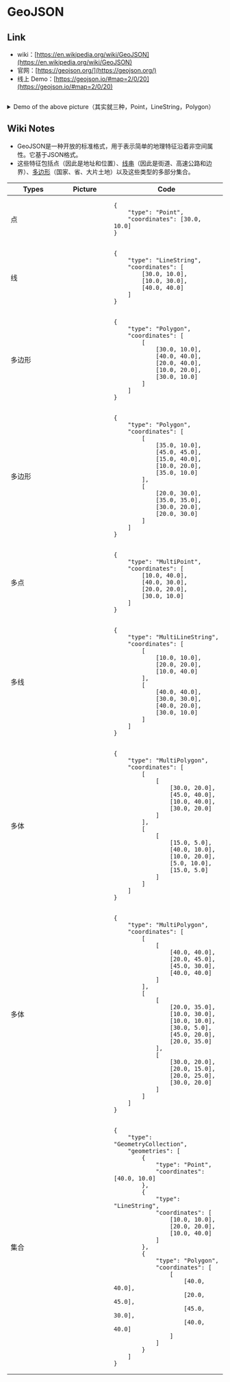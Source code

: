 
# GeoJSON

## Link <a href="#firstheading" id="firstheading"></a>

* wiki：[https://en.wikipedia.org/wiki/GeoJSON](https://en.wikipedia.org/wiki/GeoJSON)
* 官网：[https://geojson.org/](https://geojson.org/)
* 线上 Demo：[https://geojson.io/#map=2/0/20](https://geojson.io/#map=2/0/20)

<figure><img src="../../.gitbook/assets/image (4).png" alt=""><figcaption></figcaption></figure>

<details>

<summary>Demo of the above picture（其实就三种，Point，LineString，Polygon）</summary>

```json
{
  "type": "FeatureCollection",
  "features": [
    {
      "type": "Feature",
      "properties": {},
      "geometry": {
        "coordinates": [
          31.008774502552114,
          30.57401986098897
        ],
        "type": "Point"
      }
    },
    {
      "type": "Feature",
      "properties": {},
      "geometry": {
        "coordinates": [
          [
            31.270642681067756,
            30.70475805458352
          ],
          [
            31.50662704823486,
            30.579570269245494
          ],
          [
            31.36114832114751,
            30.45424303674909
          ],
          [
            31.23830259353008,
            30.546162991831196
          ],
          [
            31.260943856312508,
            30.70475805458352
          ]
        ],
        "type": "LineString"
      }
    },
    {
      "type": "Feature",
      "properties": {},
      "geometry": {
        "coordinates": [
          [
            [
              31.112224083605412,
              30.27293489657916
            ],
            [
              31.286793597398372,
              29.760685614756298
            ],
            [
              31.542010212780866,
              30.236591437150153
            ],
            [
              31.112224083605412,
              30.27293489657916
            ]
          ]
        ],
        "type": "Polygon"
      }
    },
    {
      "type": "Feature",
      "properties": {},
      "geometry": {
        "coordinates": [
          [
            [
              31.887789464378926,
              30.23658959085607
            ],
            [
              31.887789464378926,
              29.873037052204907
            ],
            [
              32.32042040767857,
              29.873037052204907
            ],
            [
              32.32042040767857,
              30.23658959085607
            ],
            [
              31.887789464378926,
              30.23658959085607
            ]
          ]
        ],
        "type": "Polygon"
      }
    },
    {
      "type": "Feature",
      "properties": {},
      "geometry": {
        "type": "Polygon",
        "coordinates": [
          [
            [
              31.825826387862605,
              31.00223676309081
            ],
            [
              31.806039210424657,
              31.00140203402962
            ],
            [
              31.786443622932087,
              30.998905929340143
            ],
            [
              31.76722933028778,
              30.994772616968778
            ],
            [
              31.748582287032516,
              30.98904211253969
            ],
            [
              31.73068287121789,
              30.98176988583006
            ],
            [
              31.713704116440045,
              30.973026315606763
            ],
            [
              31.69781002026302,
              30.962895998507005
            ],
            [
              31.683153946298052,
              30.951476919143357
            ],
            [
              31.669877136037755,
              30.938879490021773
            ],
            [
              31.658107345195024,
              30.92522547116229
            ],
            [
              31.647957617790116,
              30.91064678049225
            ],
            [
              31.639525209593163,
              30.895284207128956
            ],
            [
              31.632890670791483,
              30.879286040573156
            ],
            [
              31.628117095939984,
              30.86280662958916
            ],
            [
              31.6252495473975,
              30.846004885147245
            ],
            [
              31.624314656578303,
              30.829042742246024
            ],
            [
              31.62532040548258,
              30.812083595718054
            ],
            [
              31.62825608913543,
              30.79529072525066
            ],
            [
              31.633092457780872,
              30.778825724831066
            ],
            [
              31.639782035964778,
              30.76284695165531
            ],
            [
              31.64825961401193,
              30.747508009229527
            ],
            [
              31.658442905870714,
              30.732956278949292
            ],
            [
              31.670233365872868,
              30.719331513874923
            ],
            [
              31.683517155641564,
              30.706764507737702
            ],
            [
              31.698166251183565,
              30.69537585142312
            ],
            [
              31.714039679121345,
              30.685274788292745
            ],
            [
              31.73098487006017,
              30.676558178735
            ],
            [
              31.7488391162405,
              30.669309583288175
            ],
            [
              31.767431119897633,
              30.663598472564434
            ],
            [
              31.786582618133146,
              30.659479571033227
            ],
            [
              31.806110069595164,
              30.656992340502523
            ],
            [
              31.825826387862605,
              30.656160607879293
            ],
            [
              31.845542706130054,
              30.656992340502523
            ],
            [
              31.86507015759207,
              30.659479571033227
            ],
            [
              31.884221655827584,
              30.663598472564434
            ],
            [
              31.902813659484714,
              30.669309583288175
            ],
            [
              31.920667905665045,
              30.676558178735
            ],
            [
              31.93761309660387,
              30.685274788292745
            ],
            [
              31.953486524541656,
              30.69537585142312
            ],
            [
              31.96813562008365,
              30.706764507737702
            ],
            [
              31.981419409852347,
              30.719331513874923
            ],
            [
              31.993209869854503,
              30.732956278949292
            ],
            [
              32.00339316171329,
              30.747508009229527
            ],
            [
              32.01187073976044,
              30.76284695165531
            ],
            [
              32.01856031794434,
              30.778825724831066
            ],
            [
              32.02339668658979,
              30.79529072525066
            ],
            [
              32.026332370242635,
              30.812083595718054
            ],
            [
              32.02733811914691,
              30.829042742246024
            ],
            [
              32.02640322832771,
              30.846004885147245
            ],
            [
              32.02353567978523,
              30.86280662958916
            ],
            [
              32.018762104933735,
              30.879286040573156
            ],
            [
              32.01212756613206,
              30.895284207128956
            ],
            [
              32.003695157935105,
              30.91064678049225
            ],
            [
              31.99354543053019,
              30.92522547116229
            ],
            [
              31.98177563968746,
              30.938879490021773
            ],
            [
              31.968498829427165,
              30.951476919143357
            ],
            [
              31.953842755462194,
              30.962895998507005
            ],
            [
              31.93794865928517,
              30.973026315606763
            ],
            [
              31.920969904507324,
              30.98176988583006
            ],
            [
              31.9030704886927,
              30.98904211253969
            ],
            [
              31.884423445437438,
              30.994772616968778
            ],
            [
              31.86520915279313,
              30.998905929340143
            ],
            [
              31.84561356530056,
              31.00140203402962
            ],
            [
              31.825826387862605,
              31.00223676309081
            ]
          ]
        ]
      }
    }
  ]
}
```

</details>

## Wiki Notes

* GeoJSON是一种开放的标准格式，用于表示简单的地理特征沿着非空间属性。它基于JSON格式。
* 这些特征包括点（因此是地址和位置）、[线串](https://en.wikipedia.org/wiki/Polygonal\_chain)（因此是街道、高速公路和边界）、[多边形](https://en.wikipedia.org/wiki/Polygon)（国家、省、大片土地）以及这些类型的多部分集合。

<table><thead><tr><th width="106">Types</th><th width="103">Picture</th><th>Code</th></tr></thead><tbody><tr><td>点</td><td><img src="../../.gitbook/assets/image (5).png" alt="" data-size="original"></td><td><pre class="language-json"><code class="lang-json">{
    "type": "Point", 
    "coordinates": [30.0, 10.0]
}
</code></pre></td></tr><tr><td>线</td><td><img src="../../.gitbook/assets/image (6).png" alt="" data-size="original"></td><td><pre class="language-json"><code class="lang-json">{
    "type": "LineString", 
    "coordinates": [
        [30.0, 10.0],
        [10.0, 30.0],
        [40.0, 40.0]
    ]
}
</code></pre></td></tr><tr><td>多边形</td><td><img src="../../.gitbook/assets/image (8).png" alt="" data-size="original"></td><td><pre class="language-json"><code class="lang-json">{
    "type": "Polygon", 
    "coordinates": [
        [
            [30.0, 10.0],
            [40.0, 40.0],
            [20.0, 40.0],
            [10.0, 20.0],
            [30.0, 10.0]
        ]
    ]
}
</code></pre></td></tr><tr><td>多边形</td><td><img src="../../.gitbook/assets/image (9).png" alt="" data-size="original"></td><td><pre class="language-json"><code class="lang-json">{
    "type": "Polygon", 
    "coordinates": [
        [
            [35.0, 10.0],
            [45.0, 45.0],
            [15.0, 40.0],
            [10.0, 20.0],
            [35.0, 10.0]
        ],
        [
            [20.0, 30.0],
            [35.0, 35.0],
            [30.0, 20.0],
            [20.0, 30.0]
        ]
    ]
}
</code></pre></td></tr><tr><td>多点</td><td><img src="../../.gitbook/assets/image (10).png" alt="" data-size="original"></td><td><pre class="language-json"><code class="lang-json">{
    "type": "MultiPoint", 
    "coordinates": [
        [10.0, 40.0],
        [40.0, 30.0],
        [20.0, 20.0],
        [30.0, 10.0]
    ]
}
</code></pre></td></tr><tr><td>多线</td><td><img src="../../.gitbook/assets/image (11).png" alt="" data-size="original"></td><td><pre class="language-json"><code class="lang-json">{
    "type": "MultiLineString", 
    "coordinates": [
        [
            [10.0, 10.0],
            [20.0, 20.0],
            [10.0, 40.0]
        ],
        [
            [40.0, 40.0],
            [30.0, 30.0],
            [40.0, 20.0],
            [30.0, 10.0]
        ]
    ]
}
</code></pre></td></tr><tr><td>多体</td><td><img src="../../.gitbook/assets/image (12).png" alt="" data-size="original"></td><td><pre class="language-json"><code class="lang-json">{
    "type": "MultiPolygon", 
    "coordinates": [
        [
            [
                [30.0, 20.0],
                [45.0, 40.0],
                [10.0, 40.0],
                [30.0, 20.0]
            ]
        ], 
        [
            [
                [15.0, 5.0],
                [40.0, 10.0],
                [10.0, 20.0],
                [5.0, 10.0],
                [15.0, 5.0]
            ]
        ]
    ]
}
</code></pre></td></tr><tr><td>多体</td><td><img src="../../.gitbook/assets/image (13).png" alt="" data-size="original"></td><td><pre class="language-json"><code class="lang-json">{
    "type": "MultiPolygon", 
    "coordinates": [
        [
            [
                [40.0, 40.0],
                [20.0, 45.0],
                [45.0, 30.0],
                [40.0, 40.0]
            ]
        ], 
        [
            [
                [20.0, 35.0],
                [10.0, 30.0],
                [10.0, 10.0],
                [30.0, 5.0],
                [45.0, 20.0],
                [20.0, 35.0]
            ],
            [
                [30.0, 20.0],
                [20.0, 15.0],
                [20.0, 25.0],
                [30.0, 20.0]
            ]
        ]
    ]
}
</code></pre></td></tr><tr><td>集合</td><td><img src="../../.gitbook/assets/image (14).png" alt="" data-size="original"></td><td><pre class="language-json"><code class="lang-json">{
    "type": "GeometryCollection",
    "geometries": [
        {
            "type": "Point",
            "coordinates": [40.0, 10.0]
        },
        {
            "type": "LineString",
            "coordinates": [
                [10.0, 10.0],
                [20.0, 20.0],
                [10.0, 40.0]
            ]
        },
        {
            "type": "Polygon",
            "coordinates": [
                [
                    [40.0, 40.0],
                    [20.0, 45.0],
                    [45.0, 30.0],
                    [40.0, 40.0]
                ]
            ]
        }
    ]
}
</code></pre></td></tr></tbody></table>
